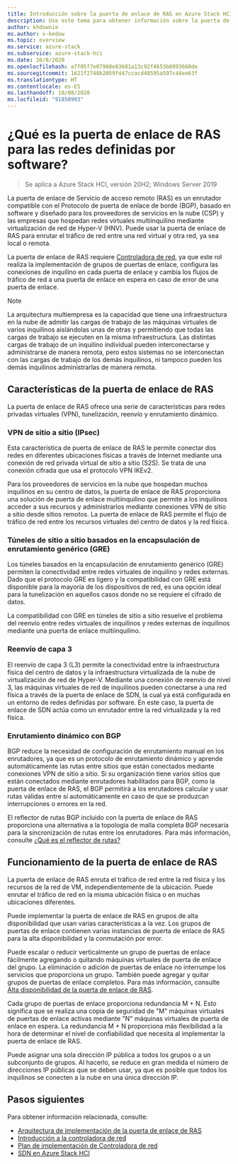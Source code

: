 ```yaml
---
title: Introducción sobre la puerta de enlace de RAS en Azure Stack HCI
description: Use este tema para obtener información sobre la puerta de enlace de RAS para redes definidas por software (SDN) en Azure Stack HCI.
author: khdownie
ms.author: v-kedow
ms.topic: overview
ms.service: azure-stack
ms.subservice: azure-stack-hci
ms.date: 10/8/2020
ms.openlocfilehash: a7f05f7e07960e83681a13c92f4653b0993668de
ms.sourcegitcommit: 1621f2748b2059fd47ccacd48595a597c44ee63f
ms.translationtype: HT
ms.contentlocale: es-ES
ms.lasthandoff: 10/08/2020
ms.locfileid: "91858993"
---
```

# <a name="what-is-ras-gateway-for-software-defined-networking"></a>¿Qué es la puerta de enlace de RAS para las redes definidas por software?

> Se aplica a Azure Stack HCI, versión 20H2; Windows Server 2019

La puerta de enlace de Servicio de acceso remoto (RAS) es un enrutador compatible con el Protocolo de puerta de enlace de borde (BGP), basado en software y diseñado para los proveedores de servicios en la nube (CSP) y las empresas que hospedan redes virtuales multiinquilino mediante virtualización de red de Hyper-V (HNV). Puede usar la puerta de enlace de RAS para enrutar el tráfico de red entre una red virtual y otra red, ya sea local o remota.

La puerta de enlace de RAS requiere [Controladora de red](network-controller-overview.md), ya que este rol realiza la implementación de grupos de puertas de enlace, configura las conexiones de inquilino en cada puerta de enlace y cambia los flujos de tráfico de red a una puerta de enlace en espera en caso de error de una puerta de enlace.

  > [!NOTE]
  > La arquitectura multiempresa es la capacidad que tiene una infraestructura en la nube de admitir las cargas de trabajo de las máquinas virtuales de varios inquilinos aislándolas unas de otras y permitiendo que todas las cargas de trabajo se ejecuten en la misma infraestructura. Las distintas cargas de trabajo de un inquilino individual pueden interconectarse y administrarse de manera remota, pero estos sistemas no se interconectan con las cargas de trabajo de los demás inquilinos, ni tampoco pueden los demás inquilinos administrarlas de manera remota.

## <a name="ras-gateway-features"></a>Características de la puerta de enlace de RAS

La puerta de enlace de RAS ofrece una serie de características para redes privadas virtuales (VPN), tunelización, reenvío y enrutamiento dinámico.

### <a name="site-to-site-ipsec-vpn"></a>VPN de sitio a sitio (IPsec)

Esta característica de puerta de enlace de RAS le permite conectar dos redes en diferentes ubicaciones físicas a través de Internet mediante una conexión de red privada virtual de sitio a sitio (S2S). Se trata de una conexión cifrada que usa el protocolo VPN IKEv2.

Para los proveedores de servicios en la nube que hospedan muchos inquilinos en su centro de datos, la puerta de enlace de RAS proporciona una solución de puerta de enlace multiinquilino que permite a los inquilinos acceder a sus recursos y administrarlos mediante conexiones VPN de sitio a sitio desde sitios remotos. La puerta de enlace de RAS permite el flujo de tráfico de red entre los recursos virtuales del centro de datos y la red física.

### <a name="site-to-site-gre-tunnels"></a>Túneles de sitio a sitio basados en la encapsulación de enrutamiento genérico (GRE)

Los túneles basados en la encapsulación de enrutamiento genérico (GRE) permiten la conectividad entre redes virtuales de inquilino y redes externas. Dado que el protocolo GRE es ligero y la compatibilidad con GRE está disponible para la mayoría de los dispositivos de red, es una opción ideal para la tunelización en aquellos casos donde no se requiere el cifrado de datos.

La compatibilidad con GRE en túneles de sitio a sitio resuelve el problema del reenvío entre redes virtuales de inquilinos y redes externas de inquilinos mediante una puerta de enlace multiinquilino.

### <a name="layer-3-forwarding"></a>Reenvío de capa 3

El reenvío de capa 3 (L3) permite la conectividad entre la infraestructura física del centro de datos y la infraestructura virtualizada de la nube de virtualización de red de Hyper-V. Mediante una conexión de reenvío de nivel 3, las máquinas virtuales de red de inquilinos pueden conectarse a una red física a través de la puerta de enlace de SDN, la cual ya está configurada en un entorno de redes definidas por software. En este caso, la puerta de enlace de SDN actúa como un enrutador entre la red virtualizada y la red física.

### <a name="dynamic-routing-with-bgp"></a>Enrutamiento dinámico con BGP

BGP reduce la necesidad de configuración de enrutamiento manual en los enrutadores, ya que es un protocolo de enrutamiento dinámico y aprende automáticamente las rutas entre sitios que están conectados mediante conexiones VPN de sitio a sitio. Si su organización tiene varios sitios que están conectados mediante enrutadores habilitados para BGP, como la puerta de enlace de RAS, el BGP permitirá a los enrutadores calcular y usar rutas válidas entre sí automáticamente en caso de que se produzcan interrupciones o errores en la red.

El reflector de rutas BGP incluido con la puerta de enlace de RAS proporciona una alternativa a la topología de malla completa BGP necesaria para la sincronización de rutas entre los enrutadores. Para más información, consulte [¿Qué es el reflector de rutas?](route-reflector-overview.md)

## <a name="how-ras-gateway-works"></a>Funcionamiento de la puerta de enlace de RAS

La puerta de enlace de RAS enruta el tráfico de red entre la red física y los recursos de la red de VM, independientemente de la ubicación. Puede enrutar el tráfico de red en la misma ubicación física o en muchas ubicaciones diferentes.

Puede implementar la puerta de enlace de RAS en grupos de alta disponibilidad que usan varias características a la vez. Los grupos de puertas de enlace contienen varias instancias de puerta de enlace de RAS para la alta disponibilidad y la conmutación por error.

Puede escalar o reducir verticalmente un grupo de puertas de enlace fácilmente agregando o quitando máquinas virtuales de puerta de enlace del grupo. La eliminación o adición de puertas de enlace no interrumpe los servicios que proporciona un grupo. También puede agregar y quitar grupos de puertas de enlace completos. Para más información, consulte [Alta disponibilidad de la puerta de enlace de RAS](/windows-server/networking/sdn/technologies/network-function-virtualization/ras-gateway-high-availability).

Cada grupo de puertas de enlace proporciona redundancia M + N. Esto significa que se realiza una copia de seguridad de "M" máquinas virtuales de puertas de enlace activas mediante "N" máquinas virtuales de puerta de enlace en espera. La redundancia M + N proporciona más flexibilidad a la hora de determinar el nivel de confiabilidad que necesita al implementar la puerta de enlace de RAS.

Puede asignar una sola dirección IP pública a todos los grupos o a un subconjunto de grupos. Al hacerlo, se reduce en gran medida el número de direcciones IP públicas que se deben usar, ya que es posible que todos los inquilinos se conecten a la nube en una única dirección IP.

## <a name="next-steps"></a>Pasos siguientes

Para obtener información relacionada, consulte:

- [Arquitectura de implementación de la puerta de enlace de RAS](/windows-server/networking/sdn/technologies/network-function-virtualization/ras-gateway-deployment-architecture)
- [Introducción a la controladora de red](network-controller-overview.md)
- [Plan de implementación de Controladora de red](network-controller.md)
- [SDN en Azure Stack HCI](software-defined-networking.md)